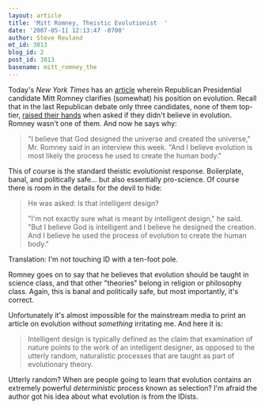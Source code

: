 ```yaml
---
layout: article
title: 'Mitt Romney, Theistic Evolutionist  '
date: '2007-05-11 12:13:47 -0700'
author: Steve Reuland
mt_id: 3013
blog_id: 2
post_id: 3013
basename: mitt_romney_the
---
```

Today's _New York Times_ has an [article](http://thecaucus.blogs.nytimes.com/2007/05/11/romney-elaborates-on-evolution/) wherein Republican Presidential candidate Mitt Romney clarifies (somewhat) his position on evolution.  Recall that in the last Republican debate only three candidates, none of them top-tier, [raised their hands](http://www.pandasthumb.org/archives/2007/05/the_republicans.html) when asked if they didn't believe in evolution.  Romney wasn't one of them.  And now he says why:

> "I believe that God designed the universe and created the universe," Mr. Romney said in an interview this week. "And I believe evolution is most likely the process he used to create the human body."

This of course is the standard theistic evolutionist response.  Boilerplate, banal, and politically safe... but also essentially pro-science.  Of course there is room in the details for the devil to hide:

> He was asked: Is that intelligent design?
> 
> "I'm not exactly sure what is meant by intelligent design," he said. "But I believe God is intelligent and I believe he designed the creation. And I believe he used the process of evolution to create the human body."

Translation:  I'm not touching ID with a ten-foot pole.    

Romney goes on to say that he believes that evolution should be taught in science class, and that other "theories" belong in religion or philosophy class.  Again, this is banal and politically safe, but most importantly, it's correct.

Unfortunately it's almost impossible for the mainstream media to print an article on evolution without _something_ irritating me.  And here it is:

> Intelligent design is typically defined as the claim that examination of nature points to the work of an intelligent designer, as opposed to the utterly random, naturalistic processes that are taught as part of evolutionary theory.

Utterly random?  When are people going to learn that evolution contains an extremely powerful _deterministic_ process known as selection?  I'm afraid the author got his idea about what evolution is from the IDists.
